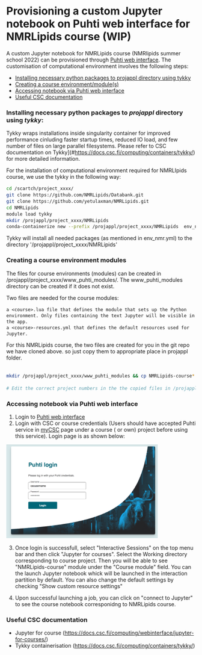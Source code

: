 # Provisioning  a custom Jupyter notebook on Puhti web interface for NMRLipids course (WIP)

A custom Jupyter notebook for NMRLipids course (NMRlipids summer school 2022) can be provisioned through [Puhti web interface](https://www.puhti.csc.fi). The customisation of computational environment involves the following steps:

- [Installing necessary python packages to projappl directory using tykky](#installing-necessary-python-packages-to-projappl-directory-using-tykky)
- [Creating a course environment/module(s)](#creating-a-course-environment-modules)
- [Accessing notebook via Puhti web interface](#accessing-notebook-via-puhti-web-interface)
- [Useful CSC documentation](useful-CSC-documentation)

### Installing necessary python packages to *projappl* directory using *tykky*:

Tykky wraps installations inside singularity container for improved performance cinluding faster startup times, reduced IO load, and  few number of files on large parallel filesystems. Please refer to CSC documentation on Tykky](#https://docs.csc.fi/computing/containers/tykky/) for more detailed information.

For the installation of computational environment required for NMRLIpids course, we use the tykky in the following way:

```bash
cd /scartch/project_xxxx/
git clone https://github.com/NMRLipids/Databank.git
git clone https://github.com/yetulaxman/NMRLipids.git
cd NMRLipids 
module load tykky
mkdir /projappl/project_xxxx/NMRLipids
conda-containerize new --prefix /projappl/project_xxxx/NMRLipids  env_nmr.yml 

```
Tykky will install all needed packages (as mentioned in env_nmr.yml) to the directory '/projappl/project_xxxx/NMRLipids'

### Creating a course environment modules

The files for course environments (modules) can be created in /projappl/project_xxxx/www_puhti_modules/. The www_puhti_modules directory can be created if it does not exist.

Two files are needed for the course modules:

    a <course>.lua file that defines the module that sets up the Python environment. Only files containing the text Jupyter will be visible in the app.
    a <course>-resources.yml that defines the default resources used for Jupyter.
  
For this NMRLipids course, the two files are created for you in the git repo we have cloned above. so just copy them to appropriate place in projappl folder.

```bash

mkdir /projappl/project_xxxx/www_puhti_modules && cp NMRLipids-course* /projappl/project_xxxx/www_puhti_modules

# Edit the correct project numbers in the the copied files in /projappl/project_xxxx/www_puhti_modules

```
  
    
### Accessing notebook via Puhti web interface

1. Login to [Puhti web interface](https://www.puhti.csc.fi/public/login.html)
2. Login with CSC or course credentials (Users should have accepted Puhti service in [myCSC](https://my.csc.fi/welcome) page under a course ( or own) project before using this service). Login page is as shown below:

<img src="./Puhti_login.png" width="80%">

3. Once login is successfull, select "Interactive Sessions" on the top menu bar and then click "Jupyter for courses".  Select the Working directory corresponding to course project. Then you will be able to see "NMRLipids-course" module under the "Course module" field. You can the launch Jupyter notebook whick will be launched in the interaction partition by default. You can also change the default settings by checking "Show custom resource settings"

4. Upon successful launching a job, you can click on "connect to Jupyter" to see the course notebook corresponidng to NMRLipids course.


###  Useful CSC documentation

- Jupyter for course (https://docs.csc.fi/computing/webinterface/jupyter-for-courses/)
- Tykky containerisation (https://docs.csc.fi/computing/containers/tykky/)



